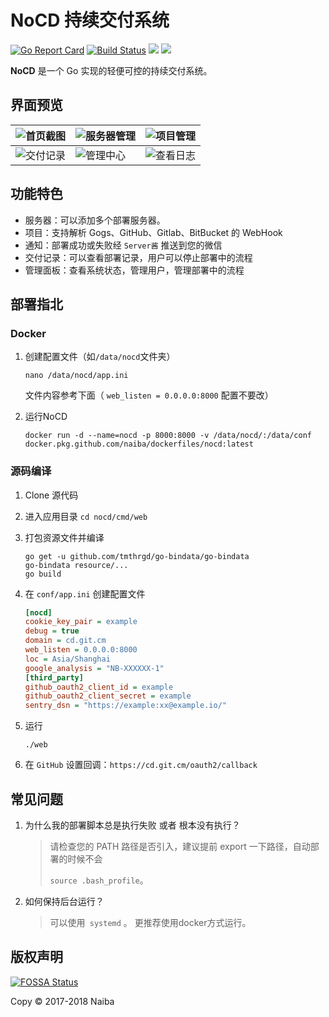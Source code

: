 # NoCD 持续交付系统

[![Go Report Card](https://goreportcard.com/badge/github.com/naiba/nocd)](https://goreportcard.com/report/github.com/naiba/nocd) [![Build Status](https://travis-ci.com/naiba/nocd.svg?branch=master)](https://travis-ci.com/naiba/nocd) [![](https://images.microbadger.com/badges/image/naiba/nocd.svg)](https://microbadger.com/images/naiba/nocd) [![](https://img.shields.io/docker/pulls/naiba/nocd.svg)](https://microbadger.com/images/naiba/nocd)

**NoCD** 是一个 Go 实现的轻便可控的持续交付系统。

## 界面预览

| ![首页截图](https://github.com/naiba/nocd/raw/master/README/首页截图.png) | ![服务器管理](https://github.com/naiba/nocd/raw/master/README/服务器管理.png) | ![项目管理](https://github.com/naiba/nocd/raw/master/README/项目管理.png) |
| ------------------------------------------------------------ | ------------------------------------------------------------ | ------------------------------------------------------------ |
| ![交付记录](https://github.com/naiba/nocd/raw/master/README/交付记录.png) | ![管理中心](https://github.com/naiba/nocd/raw/master/README/查看日志.png) | ![查看日志](https://github.com/naiba/nocd/raw/master/README/管理中心.png)  |

## 功能特色

- 服务器：可以添加多个部署服务器。
- 项目：支持解析 Gogs、GitHub、Gitlab、BitBucket 的 WebHook
- 通知：部署成功或失败经 `Server酱` 推送到您的微信
- 交付记录：可以查看部署记录，用户可以停止部署中的流程
- 管理面板：查看系统状态，管理用户，管理部署中的流程

## 部署指北

### Docker

1. 创建配置文件（如`/data/nocd`文件夹）

   ```shell
   nano /data/nocd/app.ini
   ```

   文件内容参考下面（ `web_listen = 0.0.0.0:8000` 配置不要改）

2. 运行NoCD

   ```shell
   docker run -d --name=nocd -p 8000:8000 -v /data/nocd/:/data/conf docker.pkg.github.com/naiba/dockerfiles/nocd:latest
   ```

### 源码编译

1. Clone 源代码

2. 进入应用目录 `cd nocd/cmd/web`

3. 打包资源文件并编译

   ```shell
   go get -u github.com/tmthrgd/go-bindata/go-bindata
   go-bindata resource/...
   go build
   ```

4. 在 `conf/app.ini` 创建配置文件

   ```ini
   [nocd]
   cookie_key_pair = example
   debug = true
   domain = cd.git.cm
   web_listen = 0.0.0.0:8000
   loc = Asia/Shanghai
   google_analysis = "NB-XXXXXX-1"
   [third_party]
   github_oauth2_client_id = example
   github_oauth2_client_secret = example
   sentry_dsn = "https://example:xx@example.io/"
   ```

5. 运行

   ```shell
   ./web
   ```

6. 在 `GitHub` 设置回调：`https://cd.git.cm/oauth2/callback`

## 常见问题

1. 为什么我的部署脚本总是执行失败 或者 根本没有执行？

    > 请检查您的 PATH 路径是否引入，建议提前 export 一下路径，自动部署的时候不会
    >
    > `source .bash_profile`。

2. 如何保持后台运行？<br>

    > 可以使用` systemd` 。 更推荐使用docker方式运行。


## 版权声明

[![FOSSA Status](https://app.fossa.io/api/projects/git%2Bgithub.com%2Fnaiba%2Fnocd.svg?type=large)](https://app.fossa.io/projects/git%2Bgithub.com%2Fnaiba%2Fnocd?ref=badge_large)

Copy &copy; 2017-2018 Naiba